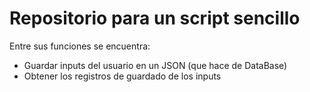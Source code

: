 # Repositorio para un script sencillo

Entre sus funciones se encuentra:
- Guardar inputs del usuario en un JSON (que hace de DataBase)
- Obtener los registros de guardado de los inputs